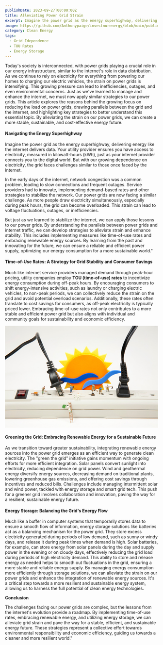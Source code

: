 ```yaml
---
publishDate: 2023-09-27T00:00:00Z
title: Alleviating Power Grid Strain
excerpt: Imagine the power grid as the energy superhighway, delivering energy like the internet delivers data.
image: https://github.com/Anthonypaige/investnurenergy/blob/main/public/images/cover-art/HCE-2-cover-art.jpg?raw=true
category: Clean Energy
tags:
  - Grid Idependence
  - TOU Rates
  - Energy Storage
---
```


Today's society is interconnected, with power grids playing a crucial role in our energy infrastructure, similar to the internet's role in data distribution. As we continue to rely on electricity for everything from powering our homes to charging our electric vehicles, the strain on power grids is intensifying. This growing pressure can lead to inefficiencies, outages, and even environmental concerns. Just as we've learned to manage and enhance the internet, we must now apply similar strategies to our power grids. This article explores the reasons behind the growing focus on reducing the load on power grids, drawing parallels between the grid and the internet, and highlighting key strategies to better understand this essential topic. By alleviating the strain on our power grids, we can create a more stable, sustainable, and cost-effective energy future.

#### **Navigating the Energy Superhighway**

Imagine the power grid as the energy superhighway, delivering energy like the internet delivers data. Your utility provider ensures you have access to electricity, measured in kilowatt-hours (kWh), just as your internet provider connects you to the digital world. But with our growing dependence on electricity, the grid faces challenges similar to those once faced by the internet.

In the early days of the internet, network congestion was a common problem, leading to slow connections and frequent outages. Service providers had to innovate, implementing demand-based rates and other strategies to stabilize the network. Our power grids are now facing a similar challenge. As more people draw electricity simultaneously, especially during peak hours, the grid can become overloaded. This strain can lead to voltage fluctuations, outages, or inefficiencies.

But just as we learned to stabilize the internet, we can apply those lessons to our power grids. By understanding the parallels between power grids and internet traffic, we can develop strategies to alleviate strain and enhance stability. This includes implementing measures like time-of-use rates and embracing renewable energy sources. By learning from the past and innovating for the future, we can ensure a reliable and efficient power supply, optimizing our energy consumption for a more sustainable world."

#### **Time-of-Use Rates: A Strategy for Grid Stability and Consumer Savings**

Much like internet service providers managed demand through peak-hour pricing, utility companies employ **TOU (time-of-use) rates** to incentivize energy consumption during off-peak hours. By encouraging consumers to shift energy-intensive activities, such as laundry or charging electric vehicles, to non-peak periods, we can collectively reduce the strain on the grid and avoid potential overload scenarios. Additionally, these rates often translate to cost savings for consumers, as off-peak electricity is typically priced lower. Embracing time-of-use rates not only contributes to a more stable and efficient power grid but also aligns with individual and community goals for sustainability and economic efficiency.

![Super wide](https://github.com/Anthonypaige/investnurenergy/blob/main/public/images/In-article-images/HCE-2%20in%20article.jpg?raw=true)

#### **Greening the Grid: Embracing Renewable Energy for a Sustainable Future**

As we transition toward greater sustainability, integrating renewable energy sources into the power grid emerges as an efficient way to generate clean electricity. The "green the grid" initiative gains momentum with ongoing efforts for more efficient integration. Solar panels convert sunlight into electricity, reducing dependence on grid power. Wind and geothermal energy diversify energy sources, decreasing demand on traditional plants, lowering greenhouse gas emissions, and offering cost savings through incentives and reduced bills. Challenges include managing intermittent solar and wind power, tackled with energy storage and smart grid tech. This push for a greener grid involves collaboration and innovation, paving the way for a resilient, sustainable energy future.

#### **Energy Storage: Balancing the Grid's Energy Flow**

Much like a buffer in computer systems that temporarily stores data to ensure a smooth flow of information, energy storage solutions like batteries act as a balancing mechanism for the power grid. They store excess electricity generated during periods of low demand, such as sunny or windy days, and release it during peak times when demand is high. Solar batteries, for example, can store energy from solar panels during the day and supply power in the evening or on cloudy days, effectively reducing the grid load during periods of high electricity demand. This ability to store and release energy as needed helps to smooth out fluctuations in the grid, ensuring a more stable and reliable energy supply. By managing energy consumption more efficiently through storage solutions, we can alleviate the strain on our power grids and enhance the integration of renewable energy sources. It's a critical step towards a more resilient and sustainable energy system, allowing us to harness the full potential of clean energy technologies.

**Conclusion**

The challenges facing our power grids are complex, but the lessons from the internet's evolution provide a roadmap. By implementing time-of-use rates, embracing renewable energy, and utilizing energy storage, we can alleviate grid strain and pave the way for a stable, efficient, and sustainable energy future. These strategies represent a collective effort towards environmental responsibility and economic efficiency, guiding us towards a cleaner and more resilient world."

